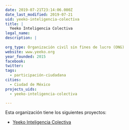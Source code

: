 ```yaml
---
date: 2019-07-21T23:14:06.000Z
date_last_modified: 2019-07-21
uid: yeeko-inteligencia-colectiva
title: |
  Yeeko Inteligencia Colectiva
legal_name: 
description: |
  
org_type: Organización civil sin fines de lucro (ONG)
website: www.yeeko.org
year_founded: 2015
facebook: 
twitter: 
tags:
  - participación-ciudadana
cities: 
  - Ciudad de México
projects_uids:
  - yeeko-inteligencia-colectiva

---
```


Esta organización tiene los siguientes proyectos:

- [Yeeko Inteligencia Colectiva](/proyectos/yeeko-inteligencia-colectiva)
